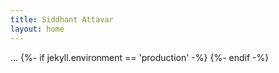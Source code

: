 ```yaml
---
title: Siddhant Attavar
layout: home
---
```

<!-- _includes/head.html -->
...
{%- if jekyll.environment == 'production' -%}
        <script async defer 
            data-website-id="61895b99-dd7f-4e29-aa4f-4aae593c0c69" 
            src="https://analytics.umami.is/script.js">
        </script>
{%- endif -%}
